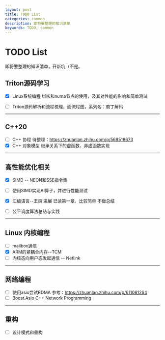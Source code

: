 ```yaml
---
layout: post
title: TODO List
categories: common
description: 即将要整理的知识清单
keywords: TODO, common
---
```

# TODO List

即将要整理的知识清单，开新坑（不是。

## Triton源码学习

- [x] Linux系统编程 绑核和numa节点的使用，及其对性能的影响和简单测试
- [ ] Triton源码解析和流程梳理，画流程图，系列名：庖丁解码


------------

## C++20

- [ ] C++ 协程  待整理：https://zhuanlan.zhihu.com/p/568518673
- [x] C++ 对象模型 继承关系下的虚函数、非虚函数实现

------------

## 高性能优化相关

- [x] SIMD -- NEON和SSE指令集
- [ ] 使用SIMD实现AI算子，并进行性能测试
- [x] 汇编语言--王爽 进展 已读第一章，比较简单 不做总结
- [ ] 公平调度算法总结与实践


-----------
## Linux 内核编程

- [ ] mailbox通信
- [x] ARM的紧耦合内存--TCM
- [ ] 内核态向用户态发起通信 -- Netlink

-----------
## 网络编程

- [ ] 使用asio尝试RDMA 参考：https://zhuanlan.zhihu.com/p/611081264
- [ ] Boost.Asio C++ Network Programming

-----------

## 重构

- [ ] 设计模式和重构 